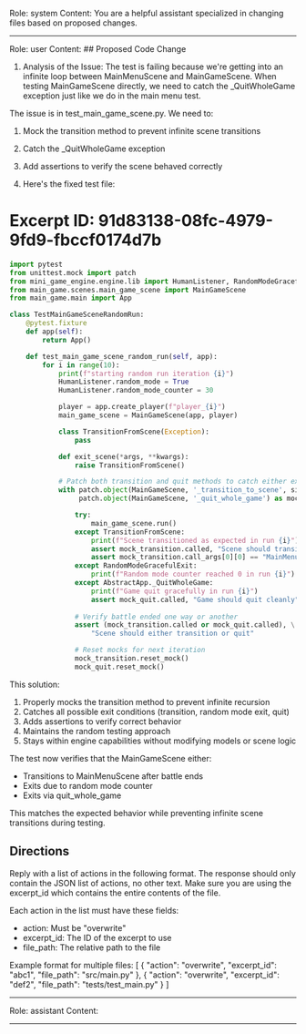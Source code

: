 Role: system
Content: You are a helpful assistant specialized in changing files based on proposed changes.
__________________
Role: user
Content: ## Proposed Code Change
1. Analysis of the Issue:
The test is failing because we're getting into an infinite loop between MainMenuScene and MainGameScene. When testing MainGameScene directly, we need to catch the _QuitWholeGame exception just like we do in the main menu test.

The issue is in test_main_game_scene.py. We need to:
1. Mock the transition method to prevent infinite scene transitions
2. Catch the _QuitWholeGame exception
3. Add assertions to verify the scene behaved correctly

2. Here's the fixed test file:

# Excerpt ID: 91d83138-08fc-4979-9fd9-fbccf0174d7b
```python main_game/tests/test_main_game_scene.py
import pytest
from unittest.mock import patch
from mini_game_engine.engine.lib import HumanListener, RandomModeGracefulExit, AbstractApp
from main_game.scenes.main_game_scene import MainGameScene
from main_game.main import App

class TestMainGameSceneRandomRun:
    @pytest.fixture
    def app(self):
        return App()

    def test_main_game_scene_random_run(self, app):
        for i in range(10):
            print(f"starting random run iteration {i}")
            HumanListener.random_mode = True
            HumanListener.random_mode_counter = 30

            player = app.create_player(f"player_{i}")
            main_game_scene = MainGameScene(app, player)

            class TransitionFromScene(Exception):
                pass

            def exit_scene(*args, **kwargs):
                raise TransitionFromScene()

            # Patch both transition and quit methods to catch either exit path
            with patch.object(MainGameScene, '_transition_to_scene', side_effect=exit_scene) as mock_transition, \
                 patch.object(MainGameScene, '_quit_whole_game') as mock_quit:

                try:
                    main_game_scene.run()
                except TransitionFromScene:
                    print(f"Scene transitioned as expected in run {i}")
                    assert mock_transition.called, "Scene should transition at end of battle"
                    assert mock_transition.call_args[0][0] == "MainMenuScene", "Should transition to main menu"
                except RandomModeGracefulExit:
                    print(f"Random mode counter reached 0 in run {i}")
                except AbstractApp._QuitWholeGame:
                    print(f"Game quit gracefully in run {i}")
                    assert mock_quit.called, "Game should quit cleanly"
                
                # Verify battle ended one way or another
                assert (mock_transition.called or mock_quit.called), \
                    "Scene should either transition or quit"

                # Reset mocks for next iteration
                mock_transition.reset_mock()
                mock_quit.reset_mock()
```

This solution:
1. Properly mocks the transition method to prevent infinite recursion
2. Catches all possible exit conditions (transition, random mode exit, quit)
3. Adds assertions to verify correct behavior
4. Maintains the random testing approach
5. Stays within engine capabilities without modifying models or scene logic

The test now verifies that the MainGameScene either:
- Transitions to MainMenuScene after battle ends
- Exits due to random mode counter
- Exits via quit_whole_game

This matches the expected behavior while preventing infinite scene transitions during testing.

## Directions
Reply with a list of actions in the following format. The response should only contain the JSON list of actions, no other text.
Make sure you are using the excerpt_id which contains the entire contents of the file.

Each action in the list must have these fields:
- action: Must be "overwrite"
- excerpt_id: The ID of the excerpt to use
- file_path: The relative path to the file

Example format for multiple files:
[
    {
        "action": "overwrite",
        "excerpt_id": "abc1",
        "file_path": "src/main.py"
    },
    {
        "action": "overwrite",
        "excerpt_id": "def2",
        "file_path": "tests/test_main.py"
    }
]
__________________
Role: assistant
Content: 
__________________
